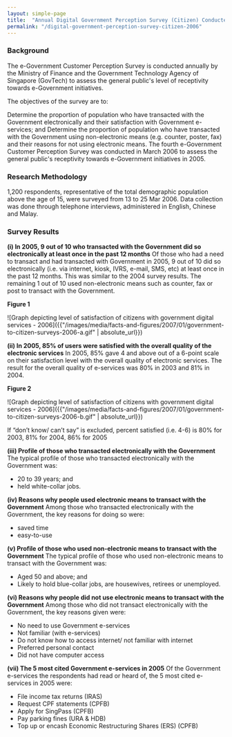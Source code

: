 ```yaml
---
layout: simple-page
title:  "Annual Digital Government Perception Survey (Citizen) Conducted in 2006"
permalink: "/digital-government-perception-survey-citizen-2006"
---
```


### **Background**

The e-Government Customer Perception Survey is conducted annually by the Ministry of Finance and the Government Technology Agency of Singapore (GovTech) to assess the general public's level of receptivity towards e-Government initiatives.

The objectives of the survey are to:

Determine the proportion of population who have transacted with the Government electronically and their satisfaction with Government e-services; and
Determine the proportion of population who have transacted with the Government using non-electronic means (e.g. counter, poster, fax) and their reasons for not using electronic means.
The fourth e-Government Customer Perception Survey was conducted in March 2006 to assess the general public's receptivity towards e-Government initiatives in 2005.

### **Research Methodology**

1,200 respondents, representative of the total demographic population above the age of 15, were surveyed from 13 to 25 Mar 2006. Data collection was done through telephone interviews, administered in English, Chinese and Malay.

### **Survey Results**

**(i) In 2005, 9 out of 10 who transacted with the Government did so electronically at least once in the past 12 months**
Of those who had a need to transact and had transacted with Government in 2005, 9 out of 10 did so electronically (i.e. via internet, kiosk, IVRS, e-mail, SMS, etc) at least once in the past 12 months. This was similar to the 2004 survey results. The remaining 1 out of 10 used non-electronic means such as counter, fax or post to transact with the Government.

**Figure 1**

![Graph depicting level of satisfaction of citizens with government digital services - 2006]({{"/images/media/facts-and-figures/2007/01/government-to-citizen-surveys-2006-a.gif" | absolute_url}})

**(ii) In 2005, 85% of users were satisfied with the overall quality of the electronic services**
In 2005, 85% gave 4 and above out of a 6-point scale on their satisfaction level with the overall quality of electronic services. The result for the overall quality of e-services was 80% in 2003 and 81% in 2004.

**Figure 2**

![Graph depicting level of satisfaction of citizens with government digital services - 2006]({{"/images/media/facts-and-figures/2007/01/government-to-citizen-surveys-2006-b.gif" | absolute_url}})

If “don’t know/ can’t say” is excluded,  percent satisfied (i.e. 4-6) is 80% for 2003, 81% for 2004, 86% for 2005

**(iii) Profile of those who transacted electronically with the Government**
The typical profile of those who transacted electronically with the Government was:

* 20 to 39 years; and
* held white-collar jobs.

**(iv) Reasons why people used electronic means to transact with the Government**
Among those who transacted electronically with the Government, the key reasons for doing so were:

* saved time
* easy-to-use

**(v) Profile of those who used non-electronic means to transact with the Government**
The typical profile of those who used non-electronic means to transact with the Government was:
* Aged 50 and above; and
* Likely to hold blue-collar jobs, are housewives, retirees or unemployed.

**(vi) Reasons why people did not use electronic means to transact with the Government**
Among those who did not transact electronically with the Government, the key reasons given were:
* No need to use Government e-services
* Not familiar (with e-services)
* Do not know how to access internet/ not familiar with internet
* Preferred personal contact
* Did not have computer access

**(vii) The 5 most cited Government e-services in 2005**
Of the Government e-services the respondents had read or heard of, the 5 most cited e-services in 2005 were:
* File income tax returns (IRAS)
* Request CPF statements (CPFB)
* Apply for SingPass (CPFB)
* Pay parking fines (URA & HDB)
* Top up or encash Economic Restructuring Shares (ERS) (CPFB)